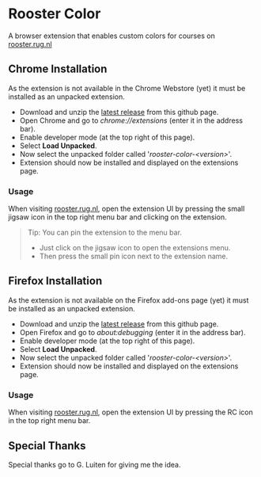
# Rooster Color

A browser extension that enables custom colors for courses on [rooster.rug.nl](https://rooster.rug.nl) 



## Chrome Installation

As the extension is not available in the Chrome Webstore (yet) it must be installed as an unpacked extension.

* Download and unzip the [latest release](https://github.com/tijnedens/rooster-color/archive/refs/tags/v1.1.0-chrome.zip) from this github page.
* Open Chrome and go to *chrome://extensions* (enter it in the address bar).
* Enable developer mode (at the top right of this page).
* Select **Load Unpacked**.
* Now select the unpacked folder called '*rooster-color-\<version\>*'.
* Extension should now be installed and displayed on the extensions page.
### Usage

When visiting [rooster.rug.nl](https:rooster.rug.nl), open the extension UI by pressing the small jigsaw icon in the top right menu bar and clicking on the extension.

> Tip: You can pin the extension to the menu bar. 
> * Just click on the jigsaw icon to open the extensions menu.
> * Then press the small pin icon next to the extension name.

## Firefox Installation

As the extension is not available on the Firefox add-ons page (yet) it must be installed as an unpacked extension.

* Download and unzip the [latest release](https://github.com/tijnedens/rooster-color/archive/refs/tags/v1.1.0-firefox.zip) from this github page.
* Open Firefox and go to *about:debugging* (enter it in the address bar).
* Enable developer mode (at the top right of this page).
* Select **Load Unpacked**.
* Now select the unpacked folder called '*rooster-color-\<version\>*'.
* Extension should now be installed and displayed on the extensions page.
### Usage

When visiting [rooster.rug.nl](https:rooster.rug.nl), open the extension UI by pressing the RC icon in the top right menu bar.
  
Special Thanks
--------------

Special thanks go to G. Luiten for giving me the idea.
